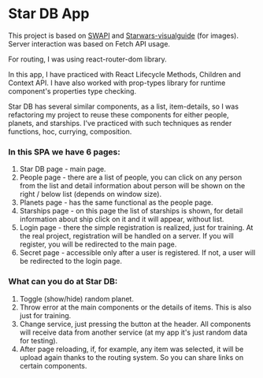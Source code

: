 # Star DB App

  This project is based on [SWAPI](https://swapi.co/) and [Starwars-visualguide](https://starwars-visualguide.com) (for images). Server interaction was based on Fetch API usage.

  For routing, I was using react-router-dom library.

  In this app, I have practiced with React Lifecycle Methods, Children and Context API. I have also worked with prop-types 
library for runtime component's properties type checking.

  Star DB has several similar components, as a list, item-details, so I was refactoring my project to reuse
these components for either people, planets, and starships. I've practiced with such techniques as render functions, hoc, 
currying, composition.

### In this SPA we have 6 pages:
  1. Star DB page - main page.
  2. People page - there are a list of people, you can click on any person from the list and detail information about
     person will be shown on the right / below list (depends on window size).
  3. Planets page - has the same functional as the people page.
  4. Starships page - on this page the list of starships is shown, for detail information about ship click on it and
     it will appear, without list.
  5. Login page - there the simple registration is realized, just for training. At the real project, registration will
     be handled on a server. If you will register, you will be redirected to the main page.
  6. Secret page - accessible only after a user is registered. If not, a user will be redirected to the login page.
 
### What can you do at Star DB:
   1. Toggle (show/hide) random planet.
   2. Throw error at the main components or the details of items. This is also just for training.
   3. Change service, just pressing the button at the header. All components will receive data from another service
      (at my app it's just random data for testing).
   4. After page reloading, if, for example, any item was selected, it will be upload again thanks to the
      routing system. So you can share links on certain components.
